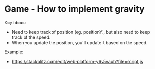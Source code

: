 
# Game - How to implement gravity

Key ideas:
- Need to keep track of position (eg. positionY), but also need to keep track of the speed.
- When you update the position, you'll update it based on the speed.


Example:
- https://stackblitz.com/edit/web-platform-y6v5vauh?file=script.js

